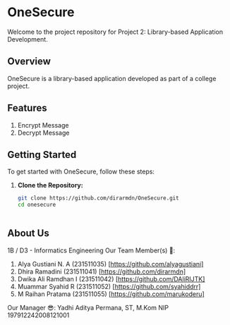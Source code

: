 # OneSecure

Welcome to the project repository for Project 2: Library-based Application Development.

## Overview

OneSecure is a library-based application developed as part of a college project. 

## Features
1. Encrypt Message
2. Decrypt Message

## Getting Started

To get started with OneSecure, follow these steps:

1. **Clone the Repository:**
   ```bash
   git clone https://github.com/dirarmdn/OneSecure.git
   cd onesecure
  
## About Us
1B / D3 - Informatics Engineering
Our Team Member(s) 🤖:
1. Alya Gustiani N. A (231511035) [https://github.com/alyagustiani]
2. Dhira Ramadini (231511041) [https://github.com/dirarmdn]
3. Dwika Ali Ramdhan I (231511042) [https://github.com/DAliRIJTK]
4. Muammar Syahid R (231511052) [https://github.com/syahiddrr]
5. M Raihan Pratama (231511055) [https://github.com/marukoderu]

Our Manager 😎:
Yadhi Aditya Permana, ST, M.Kom 
NIP 197912242008121001
